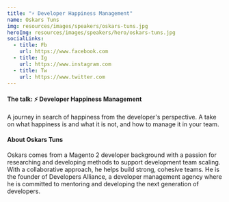 ```yaml
---
title: "⚡ Developer Happiness Management"
name: Oskars Tuns
img: resources/images/speakers/oskars-tuns.jpg
heroImg: resources/images/speakers/hero/oskars-tuns.jpg
socialLinks: 
  - title: Fb
    url: https://www.facebook.com
  - title: Ig
    url: https://www.instagram.com
  - title: Tw
    url: https://www.twitter.com
---
```


#### The talk: ⚡ Developer Happiness Management

A journey in search of happiness from the developer's perspective. A take on what happiness is and what it is not, and how to manage it in your team.

#### About Oskars Tuns

Oskars comes from a Magento 2 developer background with a passion for researching and developing methods to support development team scaling. With a collaborative approach, he helps build strong, cohesive teams. He is the founder of Developers Alliance, a developer management agency where he is committed to mentoring and developing the next generation of developers.
